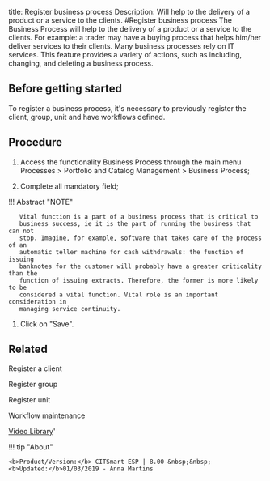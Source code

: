 title: Register business process
Description: Will help to the delivery of a product or a service to the clients.
#Register business process
The Business Process will help to the delivery of a product or a service to the clients. For example: a trader may have a buying process that helps him/her deliver services to their clients. Many business processes rely on IT services.
This feature provides a variety of actions, such as including, changing, and deleting a business process.

Before getting started
--------------------------

To register a business process, it's necessary to previously register the
client, group, unit and have workflows defined.

Procedure
-------------

1.  Access the functionality Business Process through the main menu Processes \>
    Portfolio and Catalog Management \> Business Process;

2.  Complete all mandatory field;

   !!! Abstract "NOTE"

       Vital function is a part of a business process that is critical to
       business success, ie it is the part of running the business that can not
       stop. Imagine, for example, software that takes care of the process of an
       automatic teller machine for cash withdrawals: the function of issuing
       banknotes for the customer will probably have a greater criticality than the
       function of issuing extracts. Therefore, the former is more likely to be
       considered a vital function. Vital role is an important consideration in
       managing service continuity.

1.  Click on "Save".

Related
-------

Register a client

Register group

Register unit

Workflow maintenance


<i class='fa fa-youtube-play  fa-2x' style='color:#97ce17;vertical-align: middle;'> </i> [Video Library](https://www.youtube.com/playlist?list=PLB5qK2uzf2RPsG8HdkE7qEHB39yEI_T8y)'

!!! tip "About"

    <b>Product/Version:</b> CITSmart ESP | 8.00 &nbsp;&nbsp;
    <b>Updated:</b>01/03/2019 - Anna Martins
